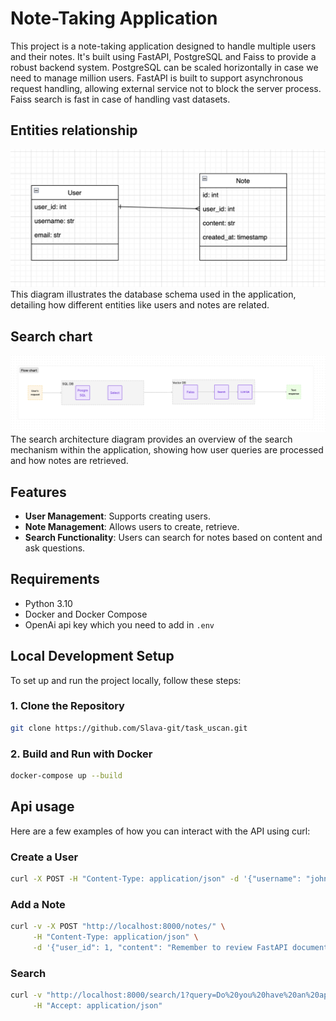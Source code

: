 

# Note-Taking Application

This project is a note-taking application designed to handle multiple users and their notes. It's built using FastAPI, PostgreSQL and Faiss to provide a robust backend system. 
PostgreSQL can be scaled horizontally in case we need to manage million users.
FastAPI is built to support asynchronous request handling, allowing external service not to block the server process. 
Faiss search is fast in case of handling vast datasets.

## Entities relationship
![Entity Relationship Diagram](https://github.com/Slava-git/task_uscan/blob/master/assets/entities_relationship.png?raw=true)
This diagram illustrates the database schema used in the application, detailing how different entities like users and notes are related.

## Search chart
![Search Architecture Diagram](https://github.com/Slava-git/task_uscan/blob/master/assets/flow_chart.png?raw=true)
The search architecture diagram provides an overview of the search mechanism within the application, showing how user queries are processed and how notes are retrieved.

## Features

- **User Management**: Supports creating users.
- **Note Management**: Allows users to create, retrieve.
- **Search Functionality**: Users can search for notes based on content and ask questions.

## Requirements

- Python 3.10
- Docker and Docker Compose
- OpenAi api key which you need to add in `.env`

## Local Development Setup

To set up and run the project locally, follow these steps:

### 1. Clone the Repository

```bash
git clone https://github.com/Slava-git/task_uscan.git
```
### 2. Build and Run with Docker

```bash
docker-compose up --build
```

## Api usage
Here are a few examples of how you can interact with the API using curl:
### Create a User
```bash
curl -X POST -H "Content-Type: application/json" -d '{"username": "john", "email": "john@example.com"}' http://localhost:8000/users/
```

### Add a Note
```bash
curl -v -X POST "http://localhost:8000/notes/" \
     -H "Content-Type: application/json" \
     -d '{"user_id": 1, "content": "Remember to review FastAPI documentation."}'
```
### Search
```bash
curl -v "http://localhost:8000/search/1?query=Do%20you%20have%20an%20appointment%20to%20dentist?" \
     -H "Accept: application/json"
```
